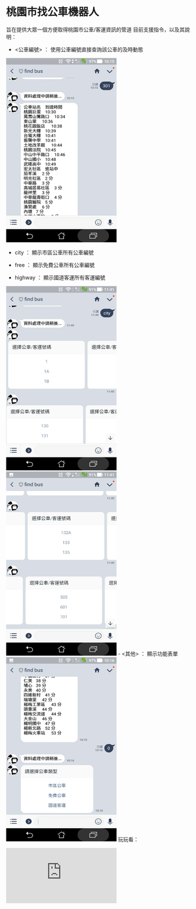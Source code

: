 # 桃園市找公車機器人
旨在提供大眾一個方便取得桃園市公車/客運資訊的管道
目前支援指令，以及其說明：

- <公車編號> ： 使用公車編號直接查詢該公車的及時動態  

<img src="https://github.com/106522057/linebot_bus/raw/master/img/num.jpg" width="300" height="500" />  

- city ： 顯示市區公車所有公車編號

- free ： 顯示免費公車所有公車編號

- highway ： 顯示國道客運所有客運編號
<img src="https://github.com/106522057/linebot_bus/raw/master/img/city1.jpg" width="300" height="500" />  
<img src="https://github.com/106522057/linebot_bus/raw/master/img/city2.jpg" width="300" height="500" />  
- <其他> ： 顯示功能表單  
<img src="https://github.com/106522057/linebot_bus/raw/master/img/other.jpg" width="300" height="500" />  
玩玩看：  

![QR CODE](https://github.com/106522057/linebot_bus/blob/master/img/qrcode.img)

